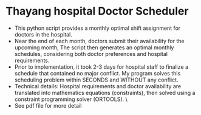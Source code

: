 # Thayang hospital Doctor Scheduler

* This python script provides a monthly optimal shift assignment for doctors in the hospital.
* Near the end of each month, doctors submit their availability for the upcoming month, The script then generates an optimal monthly schedules, considering both doctor preferences and hospital requirements.
* Prior to implementation, it took 2-3 days for hospital staff to finalize a schedule that contained no major conflict. My program solves this scheduling problem within SECONDS and WITHOUT any conflict.
* Technical details:  Hospital requirements and doctor availability are translated into mathematics equations (constraints), then solved using a constraint programming solver (ORTOOLS). \
* See pdf file for more detail